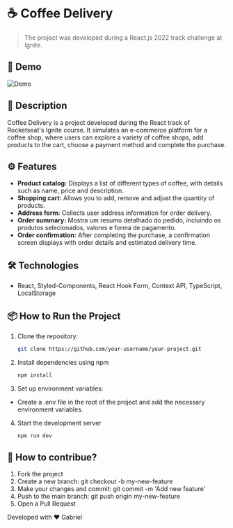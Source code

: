 # ☕ Coffee Delivery

> The project was developed during a React.js 2022 track challenge at Ignite.

## 🚀 Demo

![Demo](https://sa-east-1.graphassets.com/clts0no5706bz07kh246tdkzk/clu7a07z7044308kic9n4asca)

## 📝 Description

Coffee Delivery is a project developed during the React track of Rocketseat's Ignite course. It simulates an e-commerce platform for a coffee shop,
where users can explore a variety of coffee shops, add products to the cart, choose a payment method and complete the purchase.

## ⚙️ Features

- **Product catalog:** Displays a list of different types of coffee, with details such as name, price and description. 
- **Shopping cart:** Allows you to add, remove and adjust the quantity of products.
- **Address form:** Collects user address information for order delivery.
- **Order summary:** Mostra um resumo detalhado do pedido, incluindo os produtos selecionados, valores e forma de pagamento.
- **Order confirmation:** After completing the purchase, a confirmation screen displays with order details and estimated delivery time.

## 🛠️ Technologies

- React, Styled-Components, React Hook Form, Context API, TypeScript, LocalStorage

## 📦 How to Run the Project

1. Clone the repository:
   ```bash
   git clone https://github.com/your-username/your-project.git

2. Install dependencies using npm
   ```bash
   npm install

3. Set up environment variables:
- Create a .env file in the root of the project and add the necessary environment variables.

4. Start the development server
   ```bash
   npm run dev

## 🤝 **How to contribue?**

1. Fork the project
2. Create a new branch: git checkout -b my-new-feature
3. Make your changes and commit: git commit -m 'Add new feature'
4. Push to the main branch: git push origin my-new-feature
5. Open a Pull Request

Developed with ❤️ Gabriel
